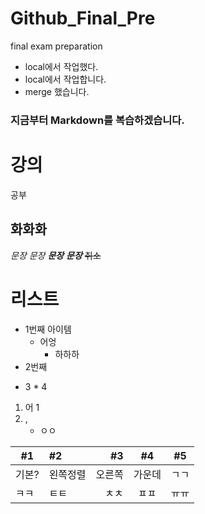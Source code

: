 # Github_Final_Pre
final exam preparation

- local에서 작업했다.
- local에서 작업합니다. 
- merge 했습니다.

### 지금부터 Markdown를 복습하겠습니다.  

강의  
=========  
공부  

화화화  
---------

*문장* 
_문장_ 
**_문장_** 
***문장*** 
~~취소~~ 

# 리스트  
- 1번째 아이템  
   - 어엉
      - 하하하
- 2번째  
+ 3 * 4 

1. 어
   1  
3. ,
   - ㅇㅇ  


| #1 | #2 | #3 | #4 | #5 |
|---------|:-----|---:|:----:|----|
|기본?|왼쪽정렬|오른쪽|가운데|ㄱㄱ|
|ㅋㅋ|ㅌㅌ|ㅊㅊ|ㅍㅍ|ㅠㅠ|
